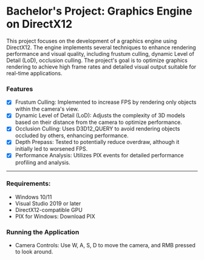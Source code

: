 # Bachelor's Project: Graphics Engine on DirectX12

This project focuses on the development of a graphics engine using DirectX12. The engine implements several techniques to enhance 
rendering performance and visual quality, including frustum culling, dynamic Level of Detail (LoD), occlusion culling. 
The project's goal is to optimize graphics rendering to achieve high frame rates and detailed visual output suitable for real-time 
applications.

### Features
- [x] Frustum Culling: Implemented to increase FPS by rendering only objects within the camera's view.
- [x] Dynamic Level of Detail (LoD): Adjusts the complexity of 3D models based on their distance from the camera to optimize performance.
- [x] Occlusion Culling: Uses D3D12_QUERY to avoid rendering objects occluded by others, enhancing performance.
- [x] Depth Prepass: Tested to potentially reduce overdraw, although it initially led to worsened FPS.
- [x] Performance Analysis: Utilizes PIX events for detailed performance profiling and analysis.

---
### Requirements:
- Windows 10/11
- Visual Studio 2019 or later
- DirectX12-compatible GPU
- PIX for Windows: Download PIX

### Running the Application
- Camera Controls: Use W, A, S, D to move the camera, and RMB pressed to look around.
